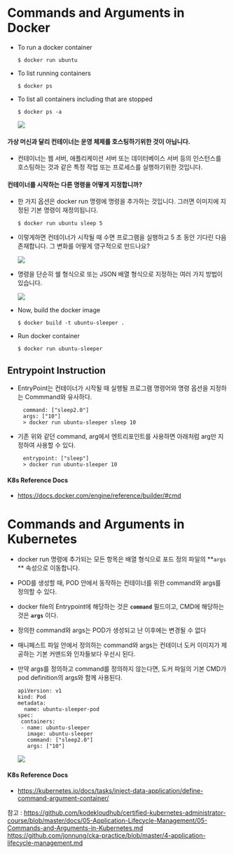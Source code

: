 # Commands and Arguments in Docker
- To run a docker container
  ```
  $ docker run ubuntu
  ```
- To list running containers
  ```
  $ docker ps 
  ```
- To list all containers including that are stopped
  ```
  $ docker ps -a
  ```
  
  <img src = https://github.com/kodekloudhub/certified-kubernetes-administrator-course/blob/master/images/dc.PNG>
  
#### 가상 머신과 달리 컨테이너는 운영 체제를 호스팅하기위한 것이 아닙니다.
- 컨테이너는 웹 서버, 애플리케이션 서버 또는 데이터베이스 서버 등의 인스턴스를 호스팅하는 것과 같은 특정 작업 또는 프로세스를 실행하기위한 것입니다.

#### 컨테이너를 시작하는 다른 명령을 어떻게 지정합니까?
- 한 가지 옵션은 docker run 명령에 명령을 추가하는 것입니다. 그러면 이미지에 지정된 기본 명령이 재정의됩니다.
  ```
  $ docker run ubuntu sleep 5
  ```
- 이렇게하면 컨테이너가 시작될 때 수면 프로그램을 실행하고 5 초 동안 기다린 다음 존재합니다. 그 변화를 어떻게 영구적으로 만드나요?
  
  <img src = https://github.com/kodekloudhub/certified-kubernetes-administrator-course/blob/master/images/sleep.PNG>
  
- 명령을 단순히 쉘 형식으로 또는 JSON 배열 형식으로 지정하는 여러 가지 방법이 있습니다.
 
  <img src = https://github.com/kodekloudhub/certified-kubernetes-administrator-course/blob/master/images/sleep1.PNG>
  
- Now, build the docker image
  ```
  $ docker build -t ubuntu-sleeper .
  ```
- Run docker container
  ```
  $ docker run ubuntu-sleeper
  ```
  
## Entrypoint Instruction
- EntryPoint는 컨테이너가 시작될 때 실행될 프로그램 명령어와 명령 옵션을 지정하는 Commmand와 유사하다.
```
     command: ["sleep2.0"]
     args: ["10"]
     > docker run ubuntu-sleeper sleep 10
```
- 기존 위와 같던 command, arg에서 엔트리포인트를 사용하면 아래처럼 arg만 지정하여 사용할 수 있다.
```
     entrypoint: ["sleep"]
     > docker run ubuntu-sleeper 10
```

#### K8s Reference Docs
- https://docs.docker.com/engine/reference/builder/#cmd

# Commands and Arguments in Kubernetes
- docker run 명령에 추가되는 모든 항목은 배열 형식으로 포드 정의 파일의 **`args` ** 속성으로 이동합니다.
- POD를 생성할 때, POD 안에서 동작하는 컨테이너를 위한 command와 args를 정의할 수 있다.
- docker file의 Entrypoint에 해당하는 것은 **`command`** 필드이고, CMD에 해당하는 것은 **`args`** 이다.
- 정의한 command와 args는 POD가 생성되고 난 이후에는 변경될 수 없다
- 매니페스트 파일 안에서 정의하는 command와 args는 컨테이너 도커 이미지가 제공하는 기본 커맨드와 인자들보다 우선시 된다.
- 만약 args를 정의하고 command를 정의하지 않는다면, 도커 파일의 기본 CMD가 pod definition의 args와 함께 사용된다.

  ```
  apiVersion: v1
  kind: Pod
  metadata:
    name: ubuntu-sleeper-pod
  spec:
   containers:
   - name: ubuntu-sleeper
     image: ubuntu-sleeper
     command: ["sleep2.0"]
     args: ["10"]
  ```
  <img src = https://github.com/kodekloudhub/certified-kubernetes-administrator-course/blob/master/images/args.PNG>
  
#### K8s Reference Docs
- https://kubernetes.io/docs/tasks/inject-data-application/define-command-argument-container/

참고 : https://github.com/kodekloudhub/certified-kubernetes-administrator-course/blob/master/docs/05-Application-Lifecycle-Management/05-Commands-and-Arguments-in-Kubernetes.md
https://github.com/jonnung/cka-practice/blob/master/4-application-lifecycle-management.md
